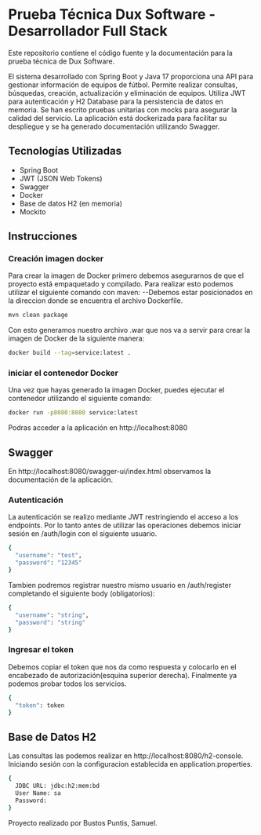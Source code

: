 # Prueba Técnica Dux Software - Desarrollador Full Stack
Este repositorio contiene el código fuente y la documentación para la prueba técnica de Dux Software.

El sistema desarrollado con Spring Boot y Java 17 proporciona una API para gestionar información de equipos de fútbol. Permite realizar consultas, búsquedas, creación, actualización y eliminación de equipos. Utiliza JWT para autenticación y H2 Database para la persistencia de datos en memoria. Se han escrito pruebas unitarias con mocks para asegurar la calidad del servicio. La aplicación está dockerizada para facilitar su despliegue y se ha generado documentación utilizando Swagger.

## Tecnologías Utilizadas

- Spring Boot
- JWT (JSON Web Tokens)
- Swagger
- Docker
- Base de datos H2 (en memoria)
- Mockito

## Instrucciones

### Creación imagen docker

Para crear la imagen de Docker primero debemos asegurarnos de que el proyecto está empaquetado y compilado. Para realizar esto podemos utilizar el siguiente comando con maven:
--Debemos estar posicionados en la direccion donde se encuentra el archivo Dockerfile.

```bash
mvn clean package
```
Con esto generamos nuestro archivo .war que nos va a servir para crear la imagen de Docker de la siguiente manera:

```bash
docker build --tag=service:latest .
```

### iniciar el contenedor Docker 
Una vez que hayas generado la imagen Docker, puedes ejecutar el contenedor utilizando el siguiente comando:

```bash
docker run -p8080:8080 service:latest
```
Podras acceder a la aplicación en http://localhost:8080 

## Swagger
En http://localhost:8080/swagger-ui/index.html observamos la documentación de la aplicación.

### Autenticación
La autenticación se realizo mediante JWT restringiendo el acceso a los endpoints. Por lo tanto antes de utilizar las operaciones debemos iniciar sesión en /auth/login con el siguiente usuario.

```bash
{
  "username": "test",
  "password": "12345"
}
```
Tambien podremos registrar nuestro mismo usuario en /auth/register completando el siguiente body (obligatorios):

```bash
{
  "username": "string",
  "password": "string"
}
```

### Ingresar el token
Debemos copiar el token que nos da como respuesta y colocarlo en el encabezado de autorización(esquina superior derecha). Finalmente ya podemos probar todos los servicios.
```bash
{
  "token": token
}
```

## Base de Datos H2
Las consultas las podemos realizar en http://localhost:8080/h2-console. Iniciando sesión con la configuracion establecida en application.properties.

```bash
{
  JDBC URL: jdbc:h2:mem:bd
  User Name: sa
  Password: 
}
```
Proyecto realizado por Bustos Puntis, Samuel.
